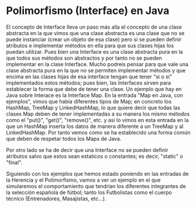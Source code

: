 # Polimorfismo (Interface) en Java

 El concepto de Interface lleva un paso más alla el concepto de una clase abstracta en la que vimos que una clase abstracta es una clase que no se puede instanciar (crear un objeto de esa clase) pero si se pueden definir atributos e implementar métodos en ella para que sus clases hijas los puedan utilizar. Pues bien una Interface es una clase abstracta pura en la que todos sus métodos son abstractos y por tanto no se pueden implementar en la clase Interface. Mucho podreis pensar para que vale una clase abstracta pura en la que no se permiten implementar métodos y que encima en las clases hijas de esa interface tengan que tener "si o si" implementados estos métodos; pues bien, las Interfaces sirven para establecer la forma que debe de tener una clase. Un ejemplo que hay en Java sobre Interace es la Interface Map. En la entrada "Map en Java, con ejemplos", vimos que habia diferentes tipos de Map; en concreto los HashMap, TreeMap y LinkedHashMap, lo que quiere decir que todas las clases Map deben de tener implementadas a su manera los mismo métodos como el "put()", "get()", "remove()", etc. y asi lo vimos en esta entrada en la que un HashMap inserta los datos de manera diferente a un TreeMap y al LinkedHashMap. Por tanto vemos como se ha establecido una forma común que deben de respetar todos los Maps de Java.<br/>

Por otro lado se ha de decir que una Interface no se pueden definir atributos salvo que estos sean estaticos o constantes; es decir, "static" o "final".<br/>

Siguiendo con los ejemplos que hemos estado poniendo en las entradas de la Herencia y el Polimorfismo, vamos a ver un ejemplo en el que simularemos el comportamiento que tendrían los diferentes integrantes de la selección española de fútbol; tanto los Futbolistas como el cuerpo técnico (Entrenadores, Masajistas, etc…).

